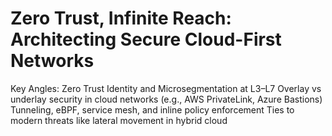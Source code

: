 # Zero Trust, Infinite Reach: Architecting Secure Cloud-First Networks

Key Angles:
Zero Trust Identity and Microsegmentation at L3–L7
Overlay vs underlay security in cloud networks (e.g., AWS PrivateLink, Azure Bastions)
Tunneling, eBPF, service mesh, and inline policy enforcement
Ties to modern threats like lateral movement in hybrid cloud
